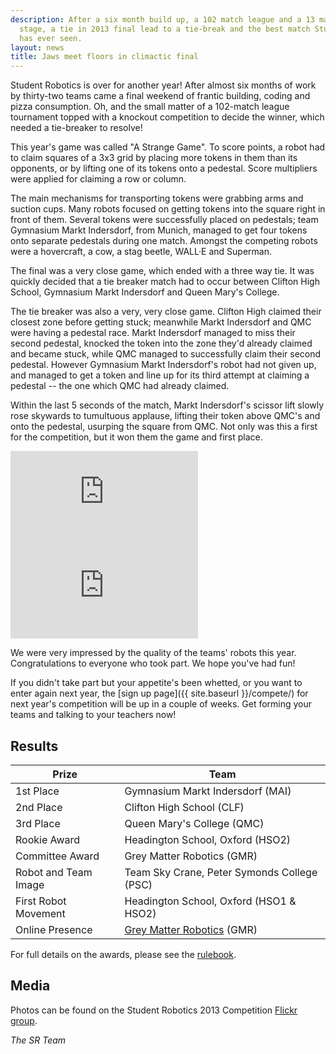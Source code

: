 ```yaml
---
description: After a six month build up, a 102 match league and a 13 match knockout
  stage, a tie in 2013 final lead to a tie-break and the best match Student Robotics
  has ever seen.
layout: news
title: Jaws meet floors in climactic final
---
```

Student Robotics is over for another year! After almost six months of work by thirty-two teams came a final weekend of 
frantic building, coding and pizza consumption. Oh, and the small matter of a 102-match league tournament topped with a 
knockout competition to decide the winner, which needed a tie-breaker to resolve!

This year's game was called "A Strange Game". To score points, a robot had to claim squares of a 3x3 grid by placing 
more tokens in them than its opponents, or by lifting one of its tokens onto a pedestal. Score multipliers were applied 
for claiming a row or column.

The main mechanisms for transporting tokens were grabbing arms and suction cups. Many robots focused on getting tokens 
into the square right in front of them. Several tokens were successfully placed on pedestals; team Gymnasium Markt
Indersdorf, from Munich, managed to get four tokens onto separate pedestals during one match. Amongst the competing
robots were a hovercraft, a cow, a stag beetle, WALL&middot;E and Superman.

The final was a very close game, which ended with a three way tie. It was quickly decided that a tie breaker match had 
to occur between Clifton High School, Gymnasium Markt Indersdorf and Queen Mary's College.

The tie breaker was also a very, very close game. Clifton High claimed their closest zone before getting stuck; 
meanwhile Markt Indersdorf and QMC were having a pedestal race. Markt Indersdorf managed to miss their second pedestal, 
knocked the token into the zone they'd already claimed and became stuck, while QMC managed to successfully claim their 
second pedestal. However Gymnasium Markt Indersdorf's robot had not given up, and managed to get a token and line up for
 its third attempt at claiming a pedestal -- the one which QMC had already claimed.

Within the last 5 seconds of the match, Markt Indersdorf's scissor lift slowly rose skywards to tumultuous applause, 
lifting their token above QMC's and onto the pedestal, usurping the square from QMC. Not only was this a first for the 
competition, but it won them the game and first place.

<!-- Video of Final -->
<iframe
  class="center video"
  src="https://www.youtube-nocookie.com/embed/5-vZzrVAVfs"
  frameborder="0"
  allowfullscreen
  >
</iframe>

<!-- Video of Tie Breaker -->
<iframe
  class="center video"
  src="https://www.youtube-nocookie.com/embed/930Pe2IwOXY"
  frameborder="0"
  allowfullscreen
  >
</iframe>

We were very impressed by the quality of the teams' robots this year. Congratulations to everyone who took part. We hope you've had fun!

If you didn't take part but your appetite's been whetted, or you want to enter again next year, the [sign up page]({{ site.baseurl }}/compete/) for next year's competition will be up in a couple of weeks. Get forming your teams and talking to your teachers now!

Results
-------

|        Prize          |            Team
|-----------------------|-----------------------------------------------
| 1st Place             | Gymnasium Markt Indersdorf (MAI)
| 2nd Place             | Clifton High School (CLF)
| 3rd Place             | Queen Mary's College (QMC)
| Rookie Award          | Headington School, Oxford (HSO2)
| Committee Award       | Grey Matter Robotics (GMR)
| Robot and Team Image  | Team Sky Crane, Peter Symonds College (PSC)
| First Robot Movement  | Headington School, Oxford (HSO1 & HSO2)
| Online Presence       | [Grey Matter Robotics](http://greymatterrobotics.com/) (GMR)

For full details on the awards, please see the [rulebook](/resources/2013/rulebook.pdf).

Media
-----

Photos can be found on the Student Robotics 2013 Competition [Flickr group](http://www.flickr.com/groups/sr2013/).

_The SR Team_
